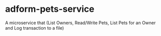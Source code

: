 # adform-pets-service
A microservice that (List Owners, Read/Write Pets, List Pets for an Owner and Log transaction to a file)
